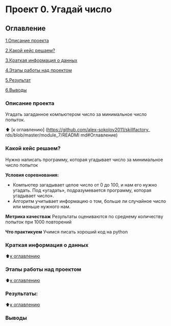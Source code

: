 # Проект 0. Угадай число

## Оглавление
 [1.Описание проекта](https://skillfactory.ru/data-scientist-pro)

 [2.Какой кейс решаем?](https://github.com/Givilion001/sf/blob/main/project_0/README.md)

 [3.Краткая информация о данных](https://github.com/Givilion001/sf/blob/main/project_0/jupy.ipynb)

 [4.Этапы работы над проектом](https://github.com/Givilion001/sf/blob/main/README.md)
 
 [5.Результат](https://github.com/Givilion001/sf/blob/main/project_0/game.py)

 [6.Выводы](https://github.com/Givilion001/sf/blob/main/project_0/jupy.ipynb)

### Описание проекта
Угадать загаданное компьютером число за минимальное число попыток.

:arrow_up: [к оглавлению] (https://github.com/alex-sokolov2011/skillfactory_ rds/blob/master/module_7/READMI
md#Оглавление)

### Какой кейс решаем?
Нужно написать программу, которая угадывает число за минимальное число попыток

**Условия соревнования:**
- Компьютер загадывает целое число от 0 до 100, и нам его нужно угадать. Под «угадать», подразумевается программу, которая угадывает число».
- Алгоритм учитывает информацию о том, больше ли случайное число или меньше нужного нам.

**Метрика качестваж**
Результаты оцениваются по среднему количеству попыток при 1000 повторений

**Что практикуем**
Учимся писать хороший код на python


### Краткая информация о данных


:arrow_up:[к оглавлению](https://github.com/alex-sokolov2011/skillfactory_.rds/blob/master/module_7/README.md#0главление)


### Этапы работы над проектом


:arrow_up:[к оглавлению](https://github.com/alex-sokolov2011/skillfactory_rds/blob/master/module_7/README.md#0главление)


### Результаты:


:arrow_up:[к оглавлению](https://github.com/alex-sokolov2011/skillfactory_rds/blob/master/module_7/README.md#0главление)


### Выводы